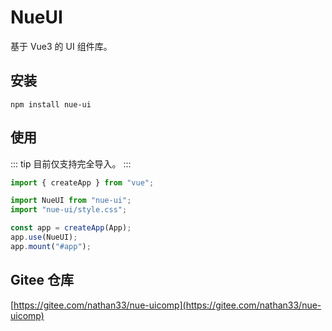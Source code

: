 # NueUI

基于 Vue3 的 UI 组件库。

## 安装

```shell
npm install nue-ui
```

## 使用

::: tip
目前仅支持完全导入。
:::

```js
import { createApp } from "vue";

import NueUI from "nue-ui";
import "nue-ui/style.css";

const app = createApp(App);
app.use(NueUI);
app.mount("#app");
```

## Gitee 仓库

[https://gitee.com/nathan33/nue-uicomp](https://gitee.com/nathan33/nue-uicomp)
